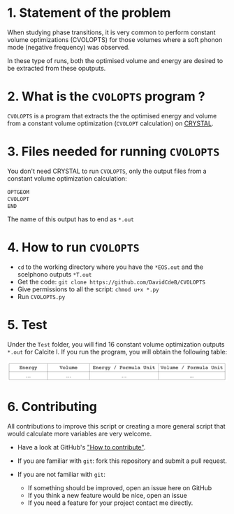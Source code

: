  # 1. Statement of the problem
 
 When studying phase transitions, it is very common to perform constant volume optimizations (CVOLOPTS) for those volumes where a soft phonon mode (negative frequency) was observed.
 
 In these type of runs, both the optimised volume and energy are desired to be extracted from these oputputs. 
 
 # 2. What is the `CVOLOPTS` program ? 
 
 `CVOLOPTS` is a program that extracts the the optimised energy and volume from a constant volume optimization (``CVOLOPT`` calculation) on [CRYSTAL](http://www.crystal.unito.it/index.php). 
 
 
 # 3. Files needed for running `CVOLOPTS`
 
 You don't need CRYSTAL to run `CVOLOPTS`, only the output files from a constant volume optimization calculation:
 
 ```
 OPTGEOM
 CVOLOPT
 END 
 ```
 The name of this output has to end as `*.out`
 
 # 4. How to run `CVOLOPTS`

* `cd` to the working directory where you have the `*EOS.out` and the scelphono outputs `*T.out`
* Get the code: `git clone https://github.com/DavidCdeB/CVOLOPTS`
* Give permissions to all the script: `chmod u+x *.py`
* Run `CVOLOPTS.py`


 # 5. Test

Under the `Test` folder, you will find 16 constant volume optimization outputs `*.out` for Calcite I.
If you run the program, you will obtain the following table:

![Data flow](https://github.com/DavidCdeB/CVOLOPTS/blob/master/Images_for_README_md/data.png)

 
# 6. Contributing

All contributions to improve this script or creating a more general script that would calculate more variables are very welcome.

* Have a look at GitHub's ["How to contribute"](https://guides.github.com/activities/contributing-to-open-source/#contributing).
* If you are familiar with `git`: fork this repository and submit a pull request.
* If you are not familiar with `git`: 

    * If something should be improved, open an issue here on GitHub
    * If you think a new feature would be nice, open an issue
    * If you need a feature for your project contact me directly.
